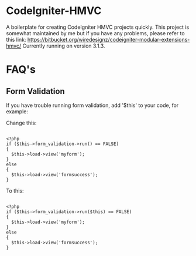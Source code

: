 # CodeIgniter-HMVC
A boilerplate for creating CodeIgniter HMVC projects quickly. This project is somewhat maintained by me but if you have any problems, please refer to this link: https://bitbucket.org/wiredesignz/codeigniter-modular-extensions-hmvc/ Currently running on version 3.1.3.

# FAQ's

<h2>Form Validation</h2>
If you have trouble running form validation, add '$this' to your code, for example:


Change this:

<pre><code>
&lt;?php
if ($this->form_validation->run() == FALSE)
{
  $this->load->view('myform');
}
else
{
  $this->load->view('formsuccess');
}
</code></pre>

To this:
<pre><code>
&lt;?php
if ($this->form_validation->run($this) == FALSE)
{
  $this->load->view('myform');
}
else
{
  $this->load->view('formsuccess');
}
</code></pre>
